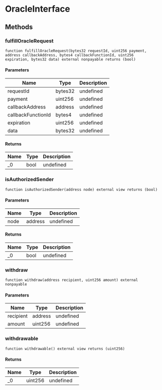 # OracleInterface









## Methods

### fulfillOracleRequest

```solidity
function fulfillOracleRequest(bytes32 requestId, uint256 payment, address callbackAddress, bytes4 callbackFunctionId, uint256 expiration, bytes32 data) external nonpayable returns (bool)
```





#### Parameters

| Name | Type | Description |
|---|---|---|
| requestId | bytes32 | undefined |
| payment | uint256 | undefined |
| callbackAddress | address | undefined |
| callbackFunctionId | bytes4 | undefined |
| expiration | uint256 | undefined |
| data | bytes32 | undefined |

#### Returns

| Name | Type | Description |
|---|---|---|
| _0 | bool | undefined |

### isAuthorizedSender

```solidity
function isAuthorizedSender(address node) external view returns (bool)
```





#### Parameters

| Name | Type | Description |
|---|---|---|
| node | address | undefined |

#### Returns

| Name | Type | Description |
|---|---|---|
| _0 | bool | undefined |

### withdraw

```solidity
function withdraw(address recipient, uint256 amount) external nonpayable
```





#### Parameters

| Name | Type | Description |
|---|---|---|
| recipient | address | undefined |
| amount | uint256 | undefined |

### withdrawable

```solidity
function withdrawable() external view returns (uint256)
```






#### Returns

| Name | Type | Description |
|---|---|---|
| _0 | uint256 | undefined |




